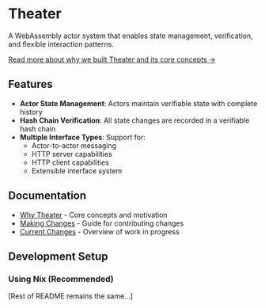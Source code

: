 # Theater

A WebAssembly actor system that enables state management, verification, and flexible interaction patterns.

[Read more about why we built Theater and its core concepts →](docs/why-theater.md)

## Features

- **Actor State Management**: Actors maintain verifiable state with complete history
- **Hash Chain Verification**: All state changes are recorded in a verifiable hash chain
- **Multiple Interface Types**: Support for:
  - Actor-to-actor messaging
  - HTTP server capabilities
  - HTTP client capabilities
  - Extensible interface system

## Documentation

- [Why Theater](docs/why-theater.md) - Core concepts and motivation
- [Making Changes](docs/making-changes.md) - Guide for contributing changes
- [Current Changes](changes/in-progress.md) - Overview of work in progress

## Development Setup

### Using Nix (Recommended)

[Rest of README remains the same...]